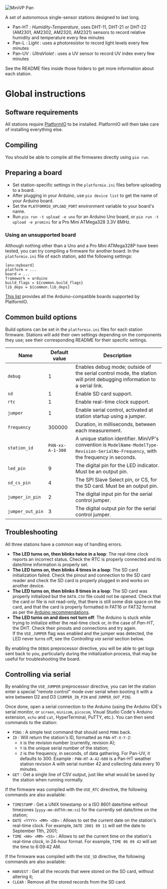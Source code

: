 ![MiniVP Pan](https://gitlab.com/MiniVP/libpan/-/blob/master/img/banner.png)

A set of autonomous single-sensor stations designed to last long.

* Pan-HT : *Humidity-Temperature*, uses DHT-11, DHT-21 or DHT-22 (AM2301, AM2302, AM2320, AM2321) sensors to record relative humidity and temperature every few minutes
* Pan-L : *Light* : uses a photoresistor to record light levels every few minutes
* Pan-UV : *UltraViolet* : uses a UV sensor to record UV index every few minutes

See the README files inside those folders to get more information about each station.

# Global instructions

## Software requirements

All stations require [PlatformIO](https://platformio.org/) to be installed. PlatformIO will then take care of installing everything else.

## Compiling

You should be able to compile all the firmwares directly using `pio run`.

## Preparing a board

* Set station-specific settings in the `platformio.ini` files before uploading to a board.
* After plugging in your Arduino, use `pio device list` to get the name of your Arduino board.
* Set the `PLATFORMIO_UPLOAD_PORT` environment variable to your board's name.
* Run `pio run -t upload -e uno` for an Arduino Uno board, or `pio run -t upload -e promini` for a Pro Mini ATMega328 3.3V 8MHz.

### Using an unsupported board

Although nothing other than a Uno and a Pro Mini ATMega328P have been tested, you can try compiling a firmware for another board. In the `platformio.ini` file of each station, add the following settings:

```
[env:myboard]
platform = ...
board = ...
framework = arduino
build_flags = ${common.build_flags}
lib_deps = ${common.lib_deps}
```

[This list](https://platformio.org:443/boards?filter%5Bframeworks%5D=arduino) provides all the Arduino-compatible boards supported by PlatformIO.

## Common build options

Build options can be set in the `platformio.ini` files for each station firmware. Stations will add their own settings depending on the components they use; see their corresponding README for their specific settings.

Name             | Default value    | Description
---------------- | ---------------- | -----------
`debug`          | 1                | Enables debug mode; outside of the serial control mode, the station will print debugging information to a serial link.
`sd`             | 1                | Enable SD card support.
`rtc`            | 1                | Enable real-time clock support.
`jumper`         | 1                | Enable serial control, activated at station startup using a jumper.
`frequency`      | 300000           | Duration, in milliseconds, between each measurement.
`station_id`     | `PAN-xx-A-1-300` | A unique station identifier. MiniVP's convention is `ModelName-ModelType-Revision-SerialNo-Frequency`, with the frequency in seconds.
`led_pin`        | 9                | The digital pin for the LED indicator. Must be an output pin.
`sd_cs_pin`      | 4                | The SPI Slave Select pin, or CS, for the SD card. Must be an output pin.
`jumper_in_pin`  | 2                | The digital input pin for the serial control jumper.
`jumper_out_pin` | 3                | The digital output pin for the serial control jumper.

## Troubleshooting

All three stations have a common way of handling errors.

* **The LED turns on, then blinks twice in a loop**: The real-time clock reports an incorrect status. Check the RTC is properly connected and its date/time information is properly set.
* **The LED turns on, then blinks 4 times in a loop**: The SD card initialization failed. Check the pinout and connection to the SD card reader and check the SD card is properly plugged in and works on another device.
* **The LED turns on, then blinks 8 times in a loop**: The SD card was properly initialized but the `DATA.CSV` file could not be opened. Check that the card or file is not read-only, that there is still some disk space on the card, and that the card is properly formatted in FAT16 or FAT32 format as per the [Arduino recommendations](https://www.arduino.cc/en/Reference/SDCardNotes).
* **The LED turns on and does not turn off**: The Arduino is stuck while trying to initialize either the real-time clock or, in the case of _Pan-HT_, the DHT. Check their pinouts and connections and try again.  
  If the `USE_JUMPER` flag was enabled and the jumper was detected, the LED never turns off; see the _Controlling via serial_ section below.

By enabling the `DEBUG` preprocessor directive, you will be able to get logs sent back to you, particularly during the initialization process, that may be useful for troubleshooting the board.

## Controlling via serial

By enabling the `USE_JUMPER` preprocessor directive, you can let the station enter a special "remote control" mode over serial when booting it with a wire between D2 and D3 (`JUMPER_IN_PIN` and `JUMPER_OUT_PIN`).

Once done, open a serial connection to the Arduino (using the Arduino IDE's serial monitor, or `screen`, `minicom`, `picocom`, Visual Studio Code's Arduino extension, `echo` and `cat`, HyperTerminal, PuTTY, etc.). You can then send commands to the station:

* `PING` : A simple test command that should send `PONG` back.
* `ID` : Will return the station's ID, formatted as `PAN-HT-X-Y-Z`:
  * `X` is the revision number (currently, revision A);
  * `Y` is the unique serial number of the station;
  * `Z` is the frequency, in seconds, of data gathering. For Pan-UV, it defaults to 300.
  Example : `PAN-HT-A-42-600` is a Pan-HT weather station revision A with serial number 42 and collecting data every 10 minutes.
* `GET` : Get a single line of CSV output, just like what would be saved by the station when running normally.

If the firmware was compiled with the `USE_RTC` directive, the following commands are also available:

* `TIMESTAMP` : Get a UNIX timestamp or a ISO 8601 date/time without timezones (`yyyy-mm-ddThh:mm:ss`) for the currently set date/time on the station;
* `DATE <YYYY> <MM> <DD>` : Allows to set the current date on the station's real-time clock. For example, `DATE 2001 09 11` will set the date to September 11th, 2001;
* `TIME <HH> <MM> <SS>` : Allows to set the current time on the station's real-time clock, in 24-hour format. For example, `TIME 06 09 42` will set the time to 6:09:42 AM.

If the firmware was compiled with the `USE_SD` directive, the following commands are also available:

* `HARVEST` : Get all the records that were stored on the SD card, without altering it;
* `CLEAR` : Remove all the stored records from the SD card.

